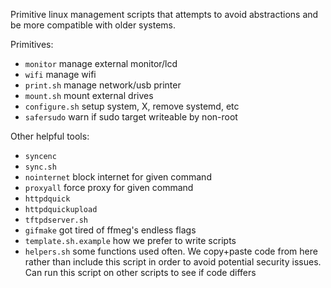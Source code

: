 Primitive linux management scripts that attempts to avoid abstractions and be more compatible with older systems. 

Primitives: 
 - ``monitor`` manage external monitor/lcd
 - ``wifi`` manage wifi
 - ``print.sh`` manage network/usb printer
 - ``mount.sh`` mount external drives
 - ``configure.sh`` setup system, X, remove systemd, etc
 - ``safersudo`` warn if sudo target writeable by non-root

Other helpful tools:
 - ``syncenc`` 
 - ``sync.sh``
 - ``nointernet`` block internet for given command
 - ``proxyall`` force proxy for given command
 - ``httpdquick``
 - ``httpdquickupload``
 - ``tftpdserver.sh``
 - ``gifmake`` got tired of ffmeg's endless flags
 - ``template.sh.example`` how we prefer to write scripts
 - ``helpers.sh`` some functions used often. We copy+paste code from here rather than include this script in order to avoid potential security issues. Can run this script on other scripts to see if code differs
